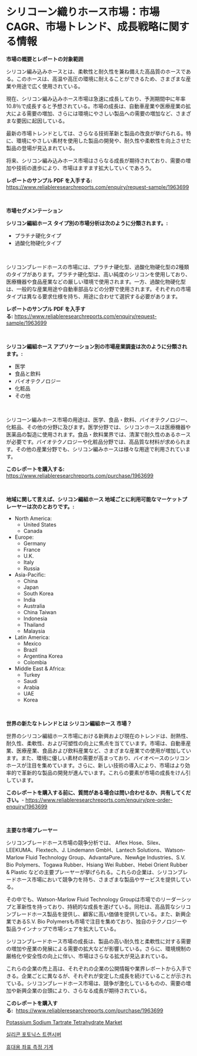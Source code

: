 <p><h1>シリコーン織りホース市場：市場CAGR、市場トレンド、成長戦略に関する情報</h1></p><p><strong>市場の概要とレポートの対象範囲</strong></p>
<p><p>シリコン編み込みホースとは、柔軟性と耐久性を兼ね備えた高品質のホースである。このホースは、高温や高圧の環境に耐えることができるため、さまざまな産業や用途で広く使用されている。</p><p>現在、シリコン編み込みホース市場は急速に成長しており、予測期間中に年率10.8％で成長すると予想されている。市場の成長は、自動車産業や医療産業の拡大による需要の増加、さらには環境にやさしい製品への需要の増加など、さまざまな要因に起因している。</p><p>最新の市場トレンドとしては、さらなる技術革新と製品の改良が挙げられる。特に、環境にやさしい素材を使用した製品の開発や、耐久性や柔軟性を向上させた製品の登場が見込まれている。</p><p>将来、シリコン編み込みホース市場はさらなる成長が期待されており、需要の増加や技術の進歩により、市場はますます拡大していくであろう。</p></p>
<p><strong>レポートのサンプル PDF を入手する:</strong> <a href="https://www.reliableresearchreports.com/enquiry/request-sample/1963699">https://www.reliableresearchreports.com/enquiry/request-sample/1963699</a></p>
<p>&nbsp;</p>
<p><strong>市場セグメンテーション</strong></p>
<p><strong>シリコン編組ホース タイプ別の市場分析は次のように分類されます。:</strong></p>
<p><ul><li>プラチナ硬化タイプ</li><li>過酸化物硬化タイプ</li></ul></p>
<p>&nbsp;</p>
<p><p>シリコンブレードホースの市場には、プラチナ硬化型、過酸化物硬化型の2種類のタイプがあります。プラチナ硬化型は、高い純度のシリコンを使用しており、医療機器や食品産業などの厳しい環境で使用されます。一方、過酸化物硬化型は、一般的な産業用途や自動車部品などの分野で使用されます。それぞれの市場タイプは異なる要求仕様を持ち、用途に合わせて選択する必要があります。</p></p>
<p><strong>レポートのサンプル PDF を入手する:</strong>&nbsp;<a href="https://www.reliableresearchreports.com/enquiry/request-sample/1963699">https://www.reliableresearchreports.com/enquiry/request-sample/1963699</a></p>
<p>&nbsp;</p>
<p><strong> シリコン編組ホース アプリケーション別の市場産業調査は次のように分類されます。:</strong></p>
<p><ul><li>医学</li><li>食品と飲料</li><li>バイオテクノロジー</li><li>化粧品</li><li>その他</li></ul></p>
<p>&nbsp;</p>
<p><p>シリコーン編みホース市場の用途は、医学、食品・飲料、バイオテクノロジー、化粧品、その他の分野に及びます。医学分野では、シリコンホースは医療機器や医薬品の製造に使用されます。食品・飲料業界では、清潔で耐久性のあるホースが必要です。バイオテクノロジーや化粧品分野では、高品質な材料が求められます。その他の産業分野でも、シリコン編みホースは様々な用途で利用されています。</p></p>
<p><strong>このレポートを購入する:</strong>&nbsp; <a href="https://www.reliableresearchreports.com/purchase/1963699">https://www.reliableresearchreports.com/purchase/1963699</a></p>
<p>&nbsp;</p>
<p><strong>地域に関して言えば、シリコン編組ホース 地域ごとに利用可能なマーケットプレーヤーは次のとおりです。:</strong></p>
<p><ul>
    <li>
        North America:
        <ul>
            <li>United States</li>
            <li>Canada</li>
        </ul>
    </li>
    <li>
        Europe:
        <ul>
            <li>Germany</li>
            <li>France</li>
            <li>U.K.</li>
            <li>Italy</li>
            <li>Russia</li>
        </ul>
    </li>
    <li>
        Asia-Pacific:
        <ul>
            <li>China</li>
            <li>Japan</li>
            <li>South Korea</li>
            <li>India</li>
            <li>Australia</li>
            <li>China Taiwan</li>
            <li>Indonesia</li>
            <li>Thailand</li>
            <li>Malaysia</li>
        </ul>
    </li>
    <li>
        Latin America:
        <ul>
            <li>Mexico</li>
            <li>Brazil</li>
            <li>Argentina Korea</li>
            <li>Colombia</li>
        </ul>
    </li>
    <li>
        Middle East & Africa:
        <ul>
            <li>Turkey</li>
            <li>Saudi</li>
            <li>Arabia</li>
            <li>UAE</li>
            <li>Korea</li>
        </ul>
    </li>
    </ul></p>
<p>&nbsp;</p>
<p><strong>世界の新たなトレンドとは シリコン編組ホース 市場？</strong></p>
<p><p>世界のシリコン編組ホース市場における新興および現在のトレンドは、耐熱性、耐久性、柔軟性、および可塑性の向上に焦点を当てています。市場は、自動車産業、医療産業、食品および飲料産業など、さまざまな産業での使用が増加しています。また、環境に優しい素材の需要が高まっており、バイオベースのシリコンホースが注目を集めています。さらに、新しい技術の導入により、市場はより効率的で革新的な製品の開発が進んでいます。これらの要素が市場の成長をけん引しています。</p></p>
<p><strong>このレポートを購入する前に、質問がある場合は問い合わせるか、共有してください。</strong>- <a href="https://www.reliableresearchreports.com/enquiry/pre-order-enquiry/1963699">https://www.reliableresearchreports.com/enquiry/pre-order-enquiry/1963699</a></p>
<p>&nbsp;</p>
<p><strong>主要な市場プレーヤー</strong></p>
<p><p>シリコンブレードホース市場の競争分析では、 Aflex Hose、Silex、LEEKUMA、Flextech、J. Lindemann GmbH、Lantech Solutions、Watson-Marlow Fluid Technology Group、AdvantaPure、NewAge Industries、S.V. Bio Polymers、Togawa Rubber、Hsiang Wei Rubber、Hebei Orient Rubber & Plastic などの主要プレーヤーが挙げられる。これらの企業は、シリコンブレードホース市場において競争力を持ち、さまざまな製品やサービスを提供している。</p><p>その中でも、Watson-Marlow Fluid Technology Groupは市場でのリーダーシップと革新性を持っており、持続的な成長を遂げている。同社は、高品質なシリコンブレードホース製品を提供し、顧客に高い価値を提供している。また、新興企業であるS.V. Bio Polymersも市場で注目を集めており、独自のテクノロジーや製品ラインナップで市場シェアを拡大している。</p><p>シリコンブレードホース市場の成長は、製品の高い耐久性と柔軟性に対する需要の増加や産業の発展による需要の拡大などが影響している。さらに、環境規制の厳格化や安全性の向上に伴い、市場はさらなる拡大が見込まれている。</p><p>これらの企業の売上高は、それぞれの企業の公開情報や業界レポートから入手できる。企業ごとに異なるが、それぞれが安定した成長を続けていることが示されている。シリコンブレードホース市場は、競争が激化しているものの、需要の増加や新興企業の台頭により、さらなる成長が期待されている。</p></p>
<p><strong>このレポートを購入する:</strong>&nbsp;&nbsp;<a href="https://www.reliableresearchreports.com/purchase/1963699">https://www.reliableresearchreports.com/purchase/1963699</a></p>
<p><p><a href="https://ivy-potential-64b.notion.site/Decoding-the-Potassium-Sodium-Tartrate-Tetrahydrate-Market-A-Deep-Dive-into-the-Latest-Market-Trend-3129e87b04b14f81b7a80ae7f8b76ab5">Potassium Sodium Tartrate Tetrahydrate Market</a></p><p><a href="https://github.com/iansanftyord09878/Market-Research-Report-List-1/blob/main/87131906522.md">실리콘 포토닉스 트랜시버</a></p><p><a href="https://github.com/Skyleitney456456/Market-Research-Report-List-1/blob/main/42403416521.md">휴대용 좌표 측정 기계</a></p></p>